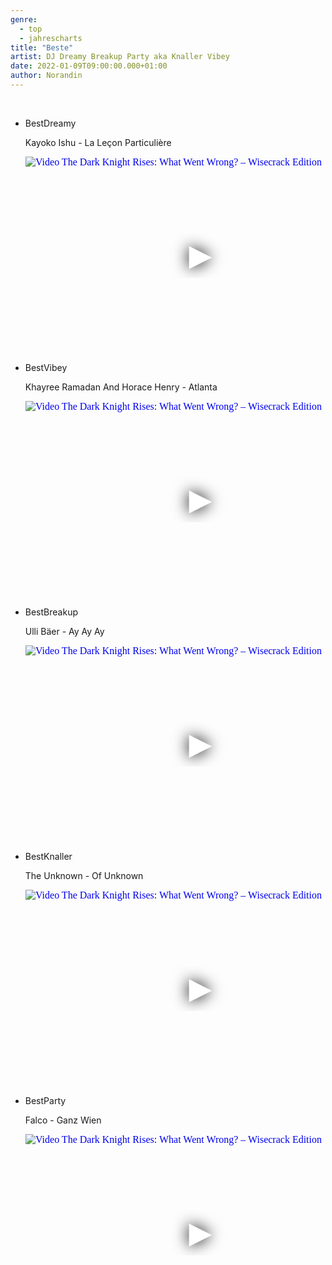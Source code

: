 ```yaml
---
genre:
  - top
  - jahrescharts
title: "Beste"
artist: DJ Dreamy Breakup Party aka Knaller Vibey
date: 2022-01-09T09:00:00.000+01:00
author: Norandin
---
```

<br>

<ul class="video-list">
<li class="video-list">
<p class="list-title">BestDreamy</p>
<p class="list-subtitle">Kayoko Ishu - La Leçon Particulière</p>

<div class="video-container">
    <iframe
      width="560"
      height="315"
      src="https://www.youtube.com/embed/IbBnyNWir7o"
      srcdoc="<style>*{padding:0;margin:0;overflow:hidden}html,body{height:100%}img,span{position:absolute;width:100%;top:0;bottom:0;margin:auto}span{height:1.5em;text-align:center;font:48px/1.5 sans-serif;color:white;text-shadow:0 0 0.5em black}</style><a 
             href=https://www.youtube.com/embed/IbBnyNWir7o?autoplay=1><img src=https://img.youtube.com/vi/IbBnyNWir7o/hqdefault.jpg alt='Video The Dark Knight Rises: What Went Wrong? – Wisecrack Edition'><span>▶</span></a>"
      frameborder="0"
      allow="accelerometer; autoplay; encrypted-media; gyroscope; picture-in-picture"
      allowfullscreen
  ></iframe>
</div>
</li>



<li class="video-list">
<p class="list-title">BestVibey</p>
<p class="list-subtitle">Khayree Ramadan And Horace Henry - Atlanta</p>

<div class="video-container">
    <iframe
      width="560"
      height="315"
      src="https://www.youtube.com/embed/H22F8IBprjU"
      srcdoc="<style>*{padding:0;margin:0;overflow:hidden}html,body{height:100%}img,span{position:absolute;width:100%;top:0;bottom:0;margin:auto}span{height:1.5em;text-align:center;font:48px/1.5 sans-serif;color:white;text-shadow:0 0 0.5em black}</style><a 
             href=https://www.youtube.com/embed/H22F8IBprjU?autoplay=1><img src=https://img.youtube.com/vi/H22F8IBprjU/hqdefault.jpg alt='Video The Dark Knight Rises: What Went Wrong? – Wisecrack Edition'><span>▶</span></a>"
      frameborder="0"
      allow="accelerometer; autoplay; encrypted-media; gyroscope; picture-in-picture"
      allowfullscreen
  ></iframe>
</div>
</li>


<li class="video-list">
<p class="list-title">BestBreakup</p>
<p class="list-subtitle">Ulli Bäer - Ay Ay Ay</p>

<div class="video-container">
    <iframe
      width="560"
      height="315"
      src="https://www.youtube.com/embed/Eo0hwL_4iN8"
      srcdoc="<style>*{padding:0;margin:0;overflow:hidden}html,body{height:100%}img,span{position:absolute;width:100%;top:0;bottom:0;margin:auto}span{height:1.5em;text-align:center;font:48px/1.5 sans-serif;color:white;text-shadow:0 0 0.5em black}</style><a 
             href=https://www.youtube.com/embed/Eo0hwL_4iN8?autoplay=1><img src=https://img.youtube.com/vi/Eo0hwL_4iN8/hqdefault.jpg alt='Video The Dark Knight Rises: What Went Wrong? – Wisecrack Edition'><span>▶</span></a>"
      frameborder="0"
      allow="accelerometer; autoplay; encrypted-media; gyroscope; picture-in-picture"
      allowfullscreen
  ></iframe>
</div>
</li>


<li class="video-list">
<p class="list-title">BestKnaller</p>
<p class="list-subtitle">The Unknown - Of Unknown</p>

<div class="video-container">
    <iframe
      width="560"
      height="315"
      src="https://www.youtube.com/embed/z583EVTiIIc"
      srcdoc="<style>*{padding:0;margin:0;overflow:hidden}html,body{height:100%}img,span{position:absolute;width:100%;top:0;bottom:0;margin:auto}span{height:1.5em;text-align:center;font:48px/1.5 sans-serif;color:white;text-shadow:0 0 0.5em black}</style><a 
             href=https://www.youtube.com/embed/z583EVTiIIc?autoplay=1><img src=https://img.youtube.com/vi/z583EVTiIIc/hqdefault.jpg alt='Video The Dark Knight Rises: What Went Wrong? – Wisecrack Edition'><span>▶</span></a>"
      frameborder="0"
      allow="accelerometer; autoplay; encrypted-media; gyroscope; picture-in-picture"
      allowfullscreen
  ></iframe>
</div>
</li>


<li class="video-list">
<p class="list-title">BestParty</p>
<p class="list-subtitle">Falco - Ganz Wien</p>

<div class="video-container">
    <iframe
      width="560"
      height="315"
      src="https://www.youtube.com/embed/BgSKP3tmezo"
      srcdoc="<style>*{padding:0;margin:0;overflow:hidden}html,body{height:100%}img,span{position:absolute;width:100%;top:0;bottom:0;margin:auto}span{height:1.5em;text-align:center;font:48px/1.5 sans-serif;color:white;text-shadow:0 0 0.5em black}</style><a 
             href=https://www.youtube.com/embed/BgSKP3tmezo?autoplay=1><img src=https://img.youtube.com/vi/BgSKP3tmezo/hqdefault.jpg alt='Video The Dark Knight Rises: What Went Wrong? – Wisecrack Edition'><span>▶</span></a>"
      frameborder="0"
      allow="accelerometer; autoplay; encrypted-media; gyroscope; picture-in-picture"
      allowfullscreen
  ></iframe>
</div>
</li>



</ul>
<br>